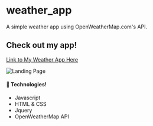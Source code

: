 # weather_app

A simple weather app using OpenWeatherMap.com's API.

## Check out my app!
[Link to My Weather App Here](http://weatherapp222.bitballoon.com/)

![Landing Page](./weatherapp.png)


#### 🚀 Technologies!

* Javascript
* HTML & CSS
* Jquery 
* OpenWeatherMap API
